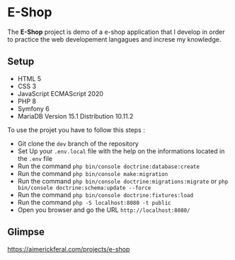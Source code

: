 # **E-Shop**

The **E-Shop** project is demo of a e-shop application that I develop in order to practice the web developement langagues and increse my knowledge.

## **Setup**

- HTML 5
- CSS 3
- JavaScript ECMAScript 2020
- PHP 8
- Symfony 6
- MariaDB Version 15.1 Distribution 10.11.2

To use the projet you have to follow this steps :

- Git clone the `dev` branch of the repository
- Set Up your `.env.local` file with the help on the informations located in the `.env` file
- Run the command `php bin/console doctrine:database:create`
- Run the command `php bin/console make:migration`
- Run the command `php bin/console doctrine:migrations:migrate` or `php bin/console doctrine:schema:update --force`
- Run the command `php bin/console doctrine:fixtures:load`
- Run the command `php -S localhost:8080 -t public`
- Open you browser and go the URL `http://localhost:8080/`

## Glimpse

https://aimerickferal.com/projects/e-shop
